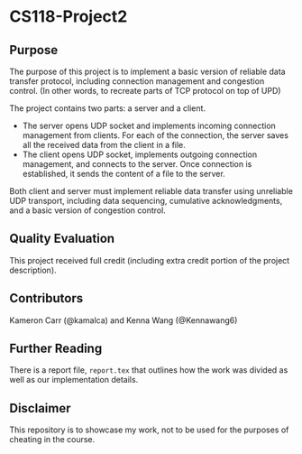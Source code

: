# CS118-Project2
## Purpose
The purpose of this project is to implement a basic version of reliable data transfer protocol, including connection management and congestion control. (In other words, to recreate parts of TCP protocol on top of UPD)

The project contains two parts: a server and a client.
* The server opens UDP socket and implements incoming connection management from clients. For each of the connection, the server saves all the received data from the client in a file.
* The client opens UDP socket, implements outgoing connection management, and connects to the server. Once connection is established, it sends the content of a file to the server.

Both client and server must implement reliable data transfer using unreliable UDP transport, including data sequencing, cumulative acknowledgments, and a basic version of congestion control.

## Quality Evaluation
This project received full credit (including extra credit portion of the project description).

## Contributors
Kameron Carr (@kamalca) and Kenna Wang (@Kennawang6)

## Further Reading
There is a report file, `report.tex` that outlines how the work was divided as well as our implementation details.

## Disclaimer
This repository is to showcase my work, not to be used for the purposes of cheating in the course.
